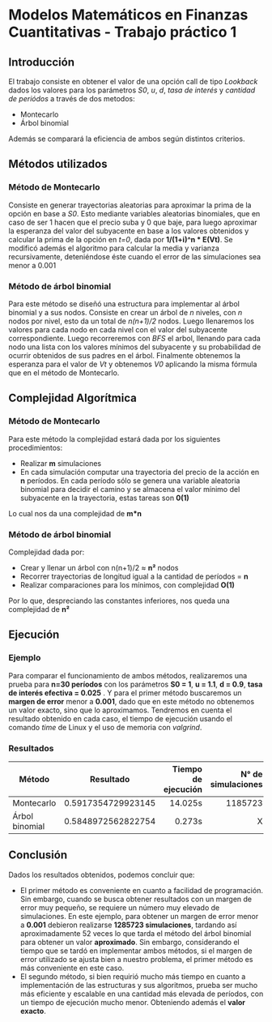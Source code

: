 # Modelos Matemáticos en Finanzas Cuantitativas - Trabajo práctico 1

## Introducción
El trabajo consiste en obtener el valor de una opción call de tipo _Lookback_ dados los valores para los parámetros _S0_, _u_, _d_, _tasa de interés_ y _cantidad de periódos_ a través de dos metodos:
- Montecarlo
- Árbol binomial

Además se comparará la eficiencia de ambos según distintos criterios.

## Métodos utilizados
### Método de Montecarlo
Consiste en generar trayectorias aleatorias para aproximar la prima de la opción en base a _S0_. Esto mediante variables aleatorias binomiales, que en caso de ser 1 hacen que el precio suba y 0 que baje, para luego aproximar la esperanza del valor del subyacente en base a los valores obtenidos y calcular la prima de la opción en _t=0_, dada por __1/(1+i)^n * E(Vt)__.
Se modificó además el algoritmo para calcular la media y varianza recursivamente, deteniéndose éste cuando el error de las simulaciones sea menor a 0.001

### Método de árbol binomial
Para este método se diseñó una estructura para implementar al árbol binomial y a sus nodos. Consiste en crear un árbol de _n_ niveles, con _n_ nodos por nivel, esto da un total de _n(n+1)/2_ nodos. Luego llenaremos los valores para cada nodo en cada nivel con el valor del subyacente correspondiente. Luego recorreremos con _BFS_ el arbol, llenando para cada nodo una lista con los valores mínimos del subyacente y su probabilidad de ocurrir obtenidos de sus padres en el árbol. Finalmente obtenemos la esperanza para el valor de _Vt_ y obtenemos _V0_ aplicando la misma fórmula que en el método de Montecarlo.

## Complejidad Algorítmica
### Método de Montecarlo
Para este método la complejidad estará dada por los siguientes procedimientos:
- Realizar __m__ simulaciones
- En cada simulación computar una trayectoria del precio de la acción en __n__ períodos. En cada período sólo se genera una variable aleatoria binomial para decidir el camino y se almacena el valor mínimo del subyacente en la trayectoria, estas tareas son __0(1)__

Lo cual nos da una complejidad de __m*n__

### Método de árbol binomial
Complejidad dada por:
- Crear y llenar un árbol con n(n+1)/2 ≈ __n²__ nodos
- Recorrer trayectorias de longitud igual a la cantidad de períodos = __n__
- Realizar comparaciones para los mínimos, con complejidad __O(1)__

Por lo que, despreciando las constantes inferiores, nos queda una complejidad de __n²__ 

## Ejecución

### Ejemplo

Para comparar el funcionamiento de ambos métodos, realizaremos una prueba para __n=30 períodos__ con los parámetros __S0 = 1__, __u = 1.1__, __d = 0.9__, __tasa de interés efectiva = 0.025__ . Y para el primer método buscaremos un __margen de error__ menor a __0.001__, dado que en este método no obtenemos un valor exacto, sino que lo aproximamos. Tendremos en cuenta el resultado obtenido en cada caso, el tiempo de ejecución usando el comando _time_ de Linux y el uso de memoria con _valgrind_.

### Resultados

| Método  |      Resultado      |  Tiempo de ejecución | N° de simulaciones
|----------|:-------------:|------:|----:|
| Montecarlo |  0.5917354729923145 | 14.025s | 1185723 |
| Árbol binomial |    0.5848972562822754   | 0.273s  | X |




## Conclusión
Dados los resultados obtenidos, podemos concluir que:
- El primer método es conveniente en cuanto a facilidad de programación. Sin embargo, cuando se busca obtener resultados con un margen de error muy pequeño, se requiere un número muy elevado de simulaciones. En este ejemplo, para obtener un margen de error menor a __0.001__ debieron realizarse __1285723 simulaciones__, tardando así aproximadamente 52 veces lo que tarda el método del árbol binomial para obtener un valor __aproximado__. Sin embargo, considerando el tiempo que se tardó en implementar ambos métodos, si el margen de error utilizado se ajusta bien a nuestro problema, el primer método es más conveniente en este caso.
- El segundo método, si bien requirió mucho más tiempo en cuanto a implementación de las estructuras y sus algoritmos, prueba ser mucho más eficiente y escalable en una cantidad más elevada de períodos, con un tiempo de ejecución mucho menor. Obteniendo además el __valor exacto__.
